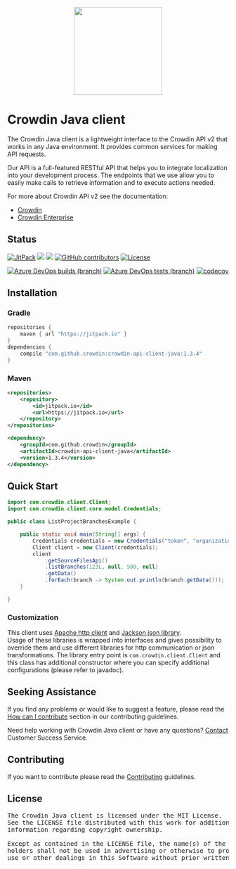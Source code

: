 [<p align='center'><img src='https://support.crowdin.com/assets/logos/crowdin-dark-symbol.png' data-canonical-src='https://support.crowdin.com/assets/logos/crowdin-dark-symbol.png' width='200' height='200' align='center'/></p>](https://crowdin.com)

# Crowdin Java client

The Crowdin Java client is a lightweight interface to the Crowdin API v2 that works in any Java environment. It provides common services for making API requests.

Our API is a full-featured RESTful API that helps you to integrate localization into your development process. The endpoints that we use allow you to easily make calls to retrieve information and to execute actions needed.

For more about Crowdin API v2 see the documentation:
- [Crowdin](https://support.crowdin.com/api/v2/)
- [Crowdin Enterprise](https://support.crowdin.com/enterprise/api/)

## Status

[![JitPack](https://img.shields.io/jitpack/v/github/crowdin/crowdin-api-client-java?cacheSeconds=3600)](https://jitpack.io/#crowdin/crowdin-api-client-java)
[![](https://jitpack.io/v/crowdin/crowdin-api-client-java/month.svg)](https://jitpack.io/#crowdin/crowdin-api-client-java)
[![](https://jitpack.io/v/crowdin/crowdin-api-client-java/week.svg)](https://jitpack.io/#crowdin/crowdin-api-client-java)
[![GitHub contributors](https://img.shields.io/github/contributors/crowdin/crowdin-api-client-java?cacheSeconds=5000)](https://github.com/crowdin/crowdin-api-client-java/graphs/contributors)
[![License](https://img.shields.io/github/license/crowdin/crowdin-api-client-java?cacheSeconds=10000)](https://github.com/crowdin/crowdin-api-client-java/blob/master/LICENSE)

[![Azure DevOps builds (branch)](https://img.shields.io/azure-devops/build/crowdin/crowdin-api-client-java/21/master?cacheSeconds=3600&logo=azure-devops)](https://dev.azure.com/crowdin/crowdin-api-client-java/_build/latest?definitionId=21&branchName=master)
[![Azure DevOps tests (branch)](https://img.shields.io/azure-devops/tests/crowdin/crowdin-api-client-java/21/master?cacheSeconds=3600)](https://dev.azure.com/crowdin/crowdin-api-client-java/_build/latest?definitionId=21&branchName=master)
[![codecov](https://codecov.io/gh/crowdin/crowdin-api-client-java/branch/master/graph/badge.svg)](https://codecov.io/gh/crowdin/crowdin-api-client-java)

## Installation

### Gradle
```groovy
repositories {
    maven { url "https://jitpack.io" }
}
dependencies {
    compile "com.github.crowdin:crowdin-api-client-java:1.3.4"
}
```

### Maven
```xml
<repositories>
    <repository>
        <id>jitpack.io</id>
        <url>https://jitpack.io</url>
    </repository>
</repositories>

<dependency>
    <groupId>com.github.crowdin</groupId>
    <artifactId>crowdin-api-client-java</artifactId>
    <version>1.3.4</version>
</dependency>
```

## Quick Start

```java
import com.crowdin.client.Client;
import com.crowdin.client.core.model.Credentials;

public class ListProjectBranchesExample {

    public static void main(String[] args) {
        Credentials credentials = new Credentials("token", "organization");
        Client client = new Client(credentials);
        client
            .getSourceFilesApi()
            .listBranches(123L, null, 500, null)
            .getData()
            .forEach(branch -> System.out.println(branch.getData()));
    }

}
```

### Customization

This client uses [Apache http client](https://hc.apache.org/) and [Jackson json library](https://github.com/FasterXML/jackson).  
Usage of these libraries is wrapped into interfaces and gives possibility to override them and use different libraries for http communication or json transformations.
The library entry point is `com.crowdin.client.Client` and this class has additional constructor where you can specify additional configurations (please refer to javadoc).


## Seeking Assistance

If you find any problems or would like to suggest a feature, please read the [How can I contribute](/CONTRIBUTING.md#how-can-i-contribute) section in our contributing guidelines.

Need help working with Crowdin Java client or have any questions? [Contact](https://crowdin.com/contacts) Customer Success Service.

## Contributing

If you want to contribute please read the [Contributing](/CONTRIBUTING.md) guidelines.

## License
<pre>
The Crowdin Java client is licensed under the MIT License. 
See the LICENSE file distributed with this work for additional 
information regarding copyright ownership.

Except as contained in the LICENSE file, the name(s) of the above copyright
holders shall not be used in advertising or otherwise to promote the sale,
use or other dealings in this Software without prior written authorization.
</pre>
